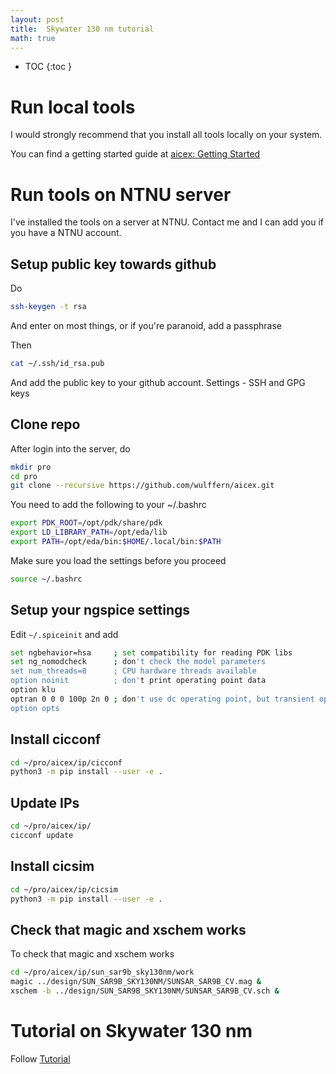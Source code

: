 ```yaml
---
layout: post
title:  Skywater 130 nm tutorial
math: true
---
```


* TOC
{:toc }


# Run local tools 

I would strongly recommend that you install all tools locally on your system. 

You can find a getting started guide at [aicex: Getting
Started](https://analogicus.com/aicex/started/)


# Run tools on NTNU server

I've installed the tools on a server at NTNU. Contact me and I can add you if
you have a NTNU account.

## Setup public key towards github

Do 

```bash
ssh-keygen -t rsa
```

And enter on most things, or if you're paranoid, add a passphrase

Then 
```bash 
cat ~/.ssh/id_rsa.pub 
```

And add the public key to your github account. Settings - SSH and GPG keys 

## Clone repo 

After login into the server, do 

```bash 
mkdir pro 
cd pro
git clone --recursive https://github.com/wulffern/aicex.git
```

You need to add the following to your ~/.bashrc
```bash
export PDK_ROOT=/opt/pdk/share/pdk
export LD_LIBRARY_PATH=/opt/eda/lib
export PATH=/opt/eda/bin:$HOME/.local/bin:$PATH
```

Make sure you load the settings before you proceed

```bash
source ~/.bashrc
```

## Setup your ngspice settings

Edit `~/.spiceinit` and add

```bash
set ngbehavior=hsa     ; set compatibility for reading PDK libs
set ng_nomodcheck      ; don't check the model parameters
set num_threads=8      ; CPU hardware threads available
option noinit          ; don't print operating point data
option klu
optran 0 0 0 100p 2n 0 ; don't use dc operating point, but transient op
option opts
```

## Install cicconf 

``` bash
cd ~/pro/aicex/ip/cicconf
python3 -m pip install --user -e .
```

## Update IPs

```sh
cd ~/pro/aicex/ip/
cicconf update 
```


## Install cicsim

``` bash
cd ~/pro/aicex/ip/cicsim
python3 -m pip install --user -e .
```


## Check that magic and xschem works

To check that magic and xschem works

``` sh
cd ~/pro/aicex/ip/sun_sar9b_sky130nm/work 
magic ../design/SUN_SAR9B_SKY130NM/SUNSAR_SAR9B_CV.mag &
xschem -b ../design/SUN_SAR9B_SKY130NM/SUNSAR_SAR9B_CV.sch &
```

# Tutorial on Skywater 130 nm

Follow [Tutorial](https://analogicus.com/rply_ex0_sky130nm/tutorial)

